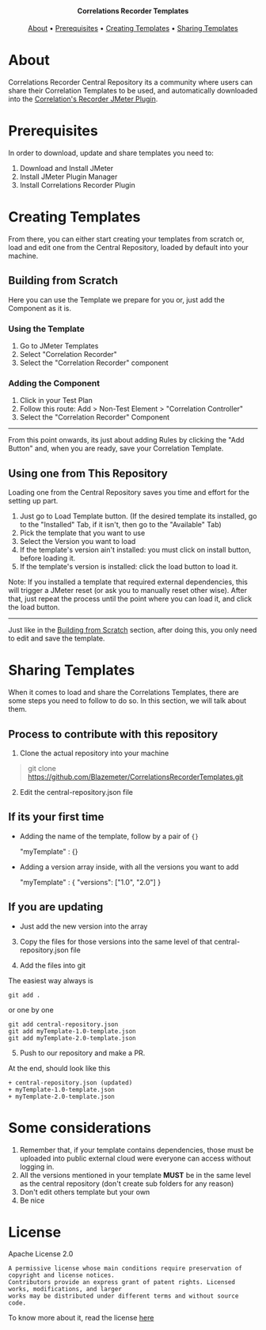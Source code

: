 <br>

<h4 align="center">Correlations Recorder Templates</h4>

<p align="center">
  <a href="#about">About</a> •
  <a href="#prerequisites">Prerequisites</a> •
  <a href="#creating-templates">Creating Templates</a> •
  <a href="#sharing-templates">Sharing Templates</a>
</p>

# About

Correlations Recorder Central Repository its a community where users can share their Correlation Templates to be used, and automatically downloaded into the [Correlation's Recorder JMeter Plugin](https://github.com/Blazemeter/CorrelationRecorder).

# Prerequisites

In order to download, update and share templates you need to:

1. Download and Install JMeter
1. Install JMeter Plugin Manager
1. Install Correlations Recorder Plugin

# Creating Templates

From there, you can either start creating your templates from scratch or, load and edit one from the Central Repository, loaded by default into your machine.

## Building from Scratch

Here you can use the Template we prepare for you or, just add the Component as it is. 

### Using the Template

1. Go to JMeter Templates
1. Select "Correlation Recorder"
1. Select the "Correlation Recorder" component

### Adding the Component

1. Click in your Test Plan
1. Follow this route: Add > Non-Test Element > "Correlation Controller"
1. Select the "Correlation Recorder" Component

---

From this point onwards, its just about adding Rules by clicking the "Add Button" and, when you are ready, save your Correlation Template.

## Using one from This Repository

Loading one from the Central Repository saves you time and effort for the setting up part.

1. Just go to Load Template button. (If the desired template its installed, go to the "Installed" Tab, if it isn't, then go to the "Available" Tab)
1. Pick the template that you want to use
1. Select the Version you want to load
  1. If the template's version ain't installed: you must click on install button, before loading it.
  1. If the template's version is installed: click the load button to load it.

Note: If you installed a template that required external dependencies, this will trigger a JMeter reset (or ask you to manually reset other wise). After that, just repeat the process until the point where you can load it, and click the load button.

---

Just like in the [Building from Scratch](#building-from-scratch) section, after doing this, you only need to edit and save the template.

# Sharing Templates

When it comes to load and share the Correlations Templates, there are some steps you need to follow to do so. In this section, we will talk about them.

## Process to contribute with this repository

1. Clone the actual repository into your machine

> git clone https://github.com/Blazemeter/CorrelationsRecorderTemplates.git

2. Edit the central-repository.json file 

## If its your first time

* Adding the name of the template, follow by a pair of `{}`

	"myTemplate" : {}
	
* Adding a version array inside, with all the versions you want to add

	"myTemplate" : {
		"versions": ["1.0", "2.0"]
	}
	
## If you are updating

* Just add the new version into the array

3. Copy the files for those versions into the same level of that central-repository.json file

4. Add the files into git

The easiest way always is

```git
git add .
```

or one by one

```git
git add central-repository.json 
git add myTemplate-1.0-template.json
git add myTemplate-2.0-template.json
````

5. Push to our repository and make a PR. 

At the end, should look like this

```
+ central-repository.json (updated)
+ myTemplate-1.0-template.json
+ myTemplate-2.0-template.json
```

# Some considerations 

1. Remember that, if your template contains dependencies, those must be uploaded into public external cloud were everyone can access without logging in. 
1. All the versions mentioned in your template **MUST** be in the same level as the central repository (don't create sub folders for any reason)
1. Don't edit others template but your own
1. Be nice

# License

Apache License 2.0

```text
A permissive license whose main conditions require preservation of copyright and license notices. 
Contributors provide an express grant of patent rights. Licensed works, modifications, and larger 
works may be distributed under different terms and without source code.
```

To know more about it, read the license [here](https://github.com/Blazemeter/CorrelationsRecorderTemplates/blob/master/LICENSE)
